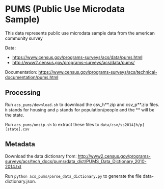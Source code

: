 # PUMS (Public Use Microdata Sample)

This data represents public use microdata sample data from the american
community survey

Data:
 * <https://www.census.gov/programs-surveys/acs/data/pums.html>
 * <http://www2.census.gov/programs-surveys/acs/data/pums/>

Documentation: <https://www.census.gov/programs-surveys/acs/technical-documentation/pums.html>

## Processing

Run `acs_pums/download.sh` to download the csv_h**.zip and
csv_p**.zip files. `h` stands for housing and `p` stands
for population/people and the ** will be the state.

Run `acs_pums/unzip.sh` to extract these files to
`data/csv/ss2014[h/p][state].csv`

## Metadata

Download the data dictionary from:
<http://www2.census.gov/programs-surveys/acs/tech_docs/pums/data_dict/PUMS_Data_Dictionary_2010-2014.txt>

Run `python acs_pums/parse_data_dictionary.py` to generate the file
data-dictionary.json.
